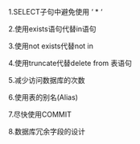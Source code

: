 1.SELECT子句中避免使用 ‘ \* ‘

2.使用exists语句代替in语句

3.使用not exists代替not in

4.使用truncate代替delete from 表语句

5.减少访问数据库的次数

6.使用表的别名\(Alias\)

7.尽快使用COMMIT

8.数据库冗余字段的设计


